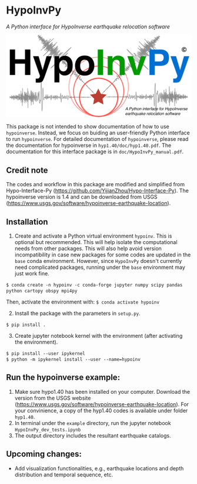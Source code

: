 # HypoInvPy
*A Python interface for HypoInverse earthquake relocation software*

![plot1](/figs/hypoinvpylogo.png)

This package is not intended to show documentation of how to use `hypoinverse`. Instead, we focus on buiding an user-friendly Python interface to run `hypoinverse`. For detailed documentation of `hypoinverse`, please read the documentation for hypoinverse in `hyp1.40/doc/hyp1.40.pdf`. The documentation for this interface package is in `doc/HypoInvPy_manual.pdf`.

## Credit note
The codes and workflow in this package are modified and simplified from Hypo-Interface-Py (https://github.com/YijianZhou/Hypo-Interface-Py). The hypoinverse version is 1.4 and can be downloaded from USGS (https://www.usgs.gov/software/hypoinverse-earthquake-location). 

## Installation
1. Create and activate a Python virtual environment `hypoinv`. This is optional but recommended. This will help isolate the computational needs from other packages. This will also help avoid version incompatibility in case new packages for some codes are updated in the `base` conda environment. However, since `HypoInvPy` doesn't currently need complicated packages, running under the `base` environment may just work fine. 
```
$ conda create -n hypoinv -c conda-forge jupyter numpy scipy pandas python cartopy obspy mpi4py
```
Then, activate the environment with: `$ conda activate hypoinv`

2. Install the package with the parameters in `setup.py`.
```
$ pip install .
```

3. Create jupyter notebook kernel with the environment (after activating the environment).
```
$ pip install --user ipykernel
$ python -m ipykernel install --user --name=hypoinv
```

## Run the hypoinverse example:
1. Make sure hypo1.40 has been installed on your computer. Download the version from the USGS website (https://www.usgs.gov/software/hypoinverse-earthquake-location). For your convinience, a copy of the hyp1.40 codes is available under folder `hyp1.40`.
2. In terminal under the `example` directory, run the jupyter notebook `HypoInvPy_dev_tests.ipynb`
3. The output directory includes the resultant earthquake catalogs.

## Upcoming changes:
* Add visualization functionalities, e.g., earthquake locations and depth distribution and temporal sequence, etc.




